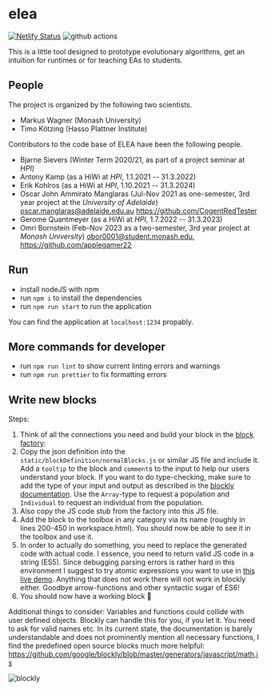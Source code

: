 # elea
[![Netlify Status](https://api.netlify.com/api/v1/badges/97afa409-81fc-468e-abfc-5d06578b1dd6/deploy-status)](https://app.netlify.com/sites/hpi-elea/deploys) ![github actions](https://github.com/hpi-elea/elea/actions/workflows/lint.yml/badge.svg)

This is a little tool designed to prototype evolutionary algorithms, get an intuition for runtimes or for teaching EAs to students.

## People

The project is organized by the following two scientists.
- Markus Wagner (Monash University)
- Timo Kötzing (Hasso Plattner Institute)

Contributors to the code base of ELEA have been the following people.
- Bjarne Sievers (Winter Term 2020/21, as part of a project seminar at *HPI*)
- Antony Kamp (as a HiWi at *HPI*, 1.1.2021 -- 31.3.2022)
- Erik Kohlros (as a HiWi at *HPI*, 1.10.2021 -- 31.3.2024)
- Oscar John Ammirato Manglaras (Jul-Nov 2021 as one-semester, 3rd year project at the *University of Adelaide*) <oscar.manglaras@adelaide.edu.au> https://github.com/CogentRedTester
- Gerome Quantmeyer (as a HiWi at *HPI*, 1.7.2022 -- 31.3.2023)
- Omri Bornstein (Feb-Nov 2023 as a two-semester, 3rd year project at *Monash University*) <obor0001@student.monash.edu>, https://github.com/applegamer22


## Run

- install nodeJS with npm
- run `npm i` to install the dependencies
- run `npm run start` to run the application

You can find the application at `localhost:1234` propably.

## More commands for developer

- run `npm run lint` to show current linting errors and warnings
- run `npm run prettier` to fix formatting errors

## Write new blocks

Steps:

1. Think of all the connections you need and build your block in the [block factory](https://blockly-demo.appspot.com/static/demos/blockfactory/index.html):
2. Copy the json definition into the `static/blockDefinition/normalBlocks.js` or similar JS file and include it. Add a `tooltip` to the block and `comment`s to the input to help our users understand your block. If you want to do type-checking, make sure to add the type of your input and output as described in the [blockly documentation](https://developers.google.com/blockly/guides/create-custom-blocks/variables#typed_variable_blocks). Use the `Array`-type to request a population and `Individual` to request an individual from the population.
3. Also copy the JS code stub from the factory into this JS file.
4. Add the block to the toolbox in any category via its name (roughly in lines 200-450 in workspace.html). You should now be able to see it in the toolbox and use it.
5. In order to actually do something, you need to replace the generated code with actual code. I essence, you need to return valid JS code in a string (ES5). Since debugging parsing errors is rather hard in this environment I suggest to try atomic expressions you want to use in [this live demo](https://neil.fraser.name/software/JS-Interpreter/). Anything that does not work there will not work in blockly either. Goodbye arrow-functions and other syntactic sugar of ES6!
6. You should now have a working block 🎉

Additional things to consider:
Variables and functions could collide with user defined objects. Blockly can handle this for you, if you let it. You need to ask for valid names etc. In its current state, the documentation is barely understandable and does not prominently mention all necessary functions, I find the predefined open source blocks much more helpful: https://github.com/google/blockly/blob/master/generators/javascript/math.js

![blockly](https://developers.google.cn/blockly/images/logos/logo_knockout.png)

